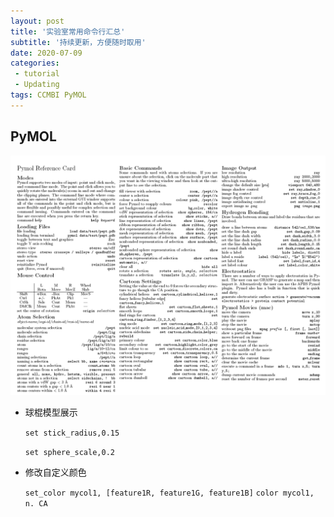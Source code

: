 ```yaml
---
layout: post
title: '实验室常用命令行汇总'
subtitle: '持续更新，方便随时取用'
date: 2020-07-09
categories:
 - tutorial
 - Updating
tags: CCMBI PyMOL
---
```


## PyMOL

![](\source\CommonScriptImg\PyMOL_CS.png)

- 球棍模型展示

  ```set stick_radius,0.15```

  ```set sphere_scale,0.2```

- 修改自定义颜色

  ```set_color mycol1, [feature1R, feature1G, feature1B]```
  ```color mycol1, n. CA ```

